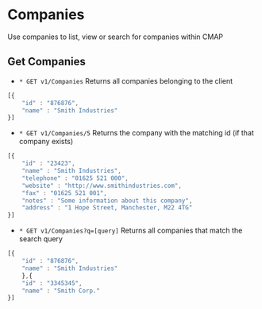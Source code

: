 # Companies
Use companies to list, view or search for companies within CMAP

## Get Companies
* `* GET v1/Companies` Returns all companies belonging to the client
```javascript
[{
	"id" : "876876",
	"name" : "Smith Industries"
}]
```

* `* GET v1/Companies/5` Returns the company with the matching id (if that company exists)
```javascript
[{ 
	"id" : "23423",
	"name" : "Smith Industries",
	"telephone" : "01625 521 000",
	"website" : "http://www.smithindustries.com",
	"fax" : "01625 521 001",
	"notes" : "Some information about this company",
	"address" : "1 Hope Street, Manchester, M22 4TG" 
}]
```

* `* GET v1/Companies?q=[query]` Returns all companies that match the search query
```javascript
[{
	"id" : "876876",
	"name" : "Smith Industries"
	},{
	"id" : "3345345",
	"name" : "Smith Corp."
}]
```